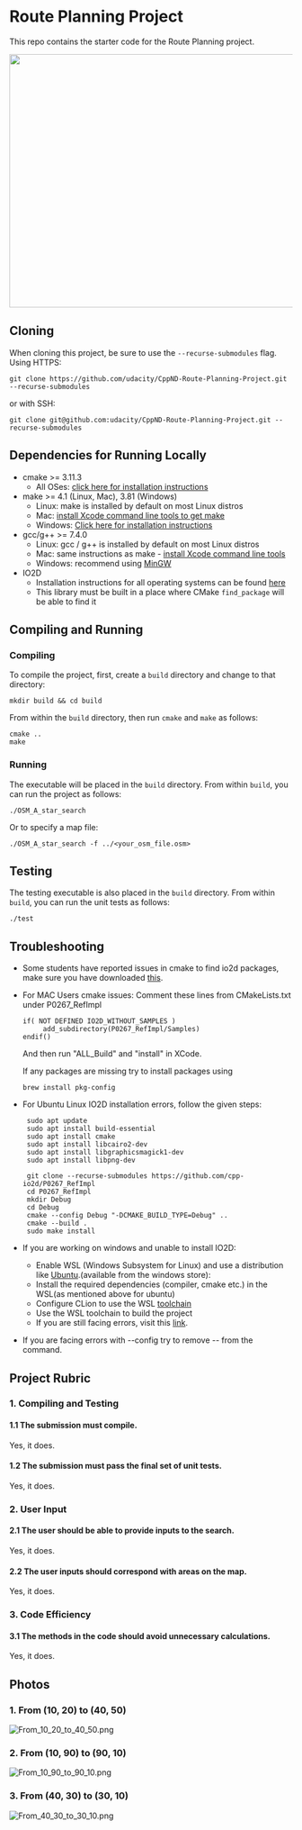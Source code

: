 # Route Planning Project

This repo contains the starter code for the Route Planning project.

<img src="map.png" width="600" height="450" />

## Cloning

When cloning this project, be sure to use the `--recurse-submodules` flag. Using HTTPS:
```
git clone https://github.com/udacity/CppND-Route-Planning-Project.git --recurse-submodules
```
or with SSH:
```
git clone git@github.com:udacity/CppND-Route-Planning-Project.git --recurse-submodules
```

## Dependencies for Running Locally
* cmake >= 3.11.3
  * All OSes: [click here for installation instructions](https://cmake.org/install/)
* make >= 4.1 (Linux, Mac), 3.81 (Windows)
  * Linux: make is installed by default on most Linux distros
  * Mac: [install Xcode command line tools to get make](https://developer.apple.com/xcode/features/)
  * Windows: [Click here for installation instructions](http://gnuwin32.sourceforge.net/packages/make.htm)
* gcc/g++ >= 7.4.0
  * Linux: gcc / g++ is installed by default on most Linux distros
  * Mac: same instructions as make - [install Xcode command line tools](https://developer.apple.com/xcode/features/)
  * Windows: recommend using [MinGW](http://www.mingw.org/)
* IO2D
  * Installation instructions for all operating systems can be found [here](https://github.com/cpp-io2d/P0267_RefImpl/blob/master/BUILDING.md)
  * This library must be built in a place where CMake `find_package` will be able to find it
 

## Compiling and Running

### Compiling
To compile the project, first, create a `build` directory and change to that directory:
```
mkdir build && cd build
```
From within the `build` directory, then run `cmake` and `make` as follows:
```
cmake ..
make
```
### Running
The executable will be placed in the `build` directory. From within `build`, you can run the project as follows:
```
./OSM_A_star_search
```
Or to specify a map file:
```
./OSM_A_star_search -f ../<your_osm_file.osm>
```

## Testing

The testing executable is also placed in the `build` directory. From within `build`, you can run the unit tests as follows:
```
./test
```

## Troubleshooting
* Some students have reported issues in cmake to find io2d packages, make sure you have downloaded [this](https://github.com/cpp-io2d/P0267_RefImpl/blob/master/BUILDING.md#xcode-and-libc).
* For MAC Users cmake issues: Comment these lines from CMakeLists.txt under P0267_RefImpl
    ```
    if( NOT DEFINED IO2D_WITHOUT_SAMPLES )
	     add_subdirectory(P0267_RefImpl/Samples)
    endif()
    ```
    And then run "ALL_Build" and "install" in XCode.
    
    If any packages are missing try to install packages using 
    ```
    brew install pkg-config
    ```
 * For Ubuntu Linux IO2D installation errors, follow the given steps:
   ```
	sudo apt update
	sudo apt install build-essential
	sudo apt install cmake
	sudo apt install libcairo2-dev
	sudo apt install libgraphicsmagick1-dev
	sudo apt install libpng-dev

	git clone --recurse-submodules https://github.com/cpp-io2d/P0267_RefImpl
	cd P0267_RefImpl
	mkdir Debug
	cd Debug
	cmake --config Debug "-DCMAKE_BUILD_TYPE=Debug" ..
	cmake --build .
	sudo make install
   ```
     
 * If you are working on windows and unable to install IO2D:
      * Enable WSL (Windows Subsystem for Linux) and use a distribution like [Ubuntu](https://ubuntu.com/wsl).(available from the windows store): 
      * Install the required dependencies (compiler, cmake etc.) in the WSL(as mentioned above for ubuntu)
      * Configure CLion to use the WSL [toolchain](https://www.jetbrains.com/help/clion/how-to-use-wsl-development-environment-in-product.html#wsl-tooclhain)
      * Use the WSL toolchain to build the project
      * If you are still facing errors, visit this [link](https://github.com/udacity/CppND-Route-Planning-Project/issues/9).
     

* If you are facing errors with --config try to remove -- from the command.

## Project Rubric
### 1. Compiling and Testing
#### 1.1 The submission must compile.
Yes, it does.
#### 1.2 The submission must pass the final set of unit tests.
Yes, it does.
### 2. User Input
#### 2.1 The user should be able to provide inputs to the search.
Yes, it does.
#### 2.2 The user inputs should correspond with areas on the map.
Yes, it does.
### 3. Code Efficiency
#### 3.1 The methods in the code should avoid unnecessary calculations.
Yes, it does.

## Photos
### 1. From (10, 20) to (40, 50)
![From_10_20_to_40_50.png](photos/From_10_20_to_40_50.png)
### 2. From (10, 90) to (90, 10)
![From_10_90_to_90_10.png](photos/From_10_90_to_90_10.png)
### 3. From (40, 30) to (30, 10)
![From_40_30_to_30_10.png](photos/From_40_30_to_30_10.png)